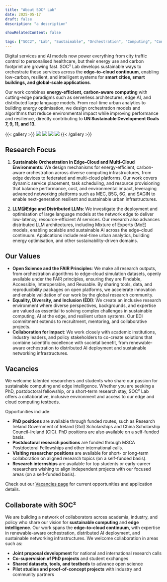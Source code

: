 ```yaml
---
title: "About SOC² Lab"
date: 2025-05-17
draft: false
description: "a description"

showRelatedContent: false

tags: ["SOC2", "Lab", "Sustainable", "Orchestration", "Computing", "Continuum", "UCD", "University College Dublin", "Research Group"]
---
```


Digital services and AI models now power everything from city traffic control to personalised healthcare, but their energy use and carbon footprint are growing fast. SOC² Lab develops sustainable ways to orchestrate these services across the **edge–to–cloud continuum**, enabling low-carbon, resilient, and intelligent systems for **smart cities, smart buildings, and global-scale applications**.

Our work combines **energy-efficient, carbon-aware computing** with cutting-edge paradigms such as serverless architectures, edge AI, and distributed large language models. From real-time urban analytics to building energy optimisation, we design orchestration models and algorithms that reduce environmental impact while improving performance and resilience, directly contributing to **UN Sustainable Development Goals 7, 9, 11, and 13.**

{{< gallery >}}
  <img src="un_goals/E_PRINT_07.jpg" class="grid-w25" />
  <img src="un_goals/E_PRINT_09.jpg" class="grid-w25" />
  <img src="un_goals/E_PRINT_11.jpg" class="grid-w25" />
  <img src="un_goals/E_PRINT_13.jpg" class="grid-w25" />
{{< /gallery >}}

## Research Focus

1. **Sustainable Orchestration in Edge–Cloud and Multi-Cloud Environments**: We design mechanisms for energy-efficient, carbon-aware orchestration across diverse computing infrastructures, from edge devices to federated and multi-cloud platforms. Our work covers dynamic service placement, task scheduling, and resource provisioning that balance performance, cost, and environmental impact, leveraging advanced networking platforms such as MEC, B5G, 6G, and SAGIN to enable next-generation resilient and sustainable urban infrastructures.

2. **LLM@Edge and Distributed LLMs**: We investigate the deployment and optimisation of large language models at the network edge to deliver low-latency, resource-efficient AI services. Our research also advances distributed LLM architectures, including Mixture of Experts (MoE) models, enabling scalable and sustainable AI across the edge–cloud continuum. Applications include real-time urban analytics, building energy optimisation, and other sustainability-driven domains.

## Our Values

- **Open Science and the FAIR Principles**: We make all research outputs, from orchestration algorithms to edge–cloud simulation datasets, openly available under the FAIR principles, ensuring they are Findable, Accessible, Interoperable, and Reusable. By sharing tools, data, and reproducibility packages on open platforms, we accelerate innovation and enable validation of our work by the global research community.
- **Equality, Diversity, and Inclusion (EDI)**: We create an inclusive research environment where diverse perspectives, backgrounds, and expertise are valued as essential to solving complex challenges in sustainable computing, AI at the edge, and resilient urban systems. Our EDI commitment extends to recruitment, mentoring, and collaborative projects.
- **Collaboration for Impact**: We work closely with academic institutions, industry leaders, and policy stakeholders to co-create solutions that combine scientific excellence with societal benefit, from renewable-aware orchestration to distributed AI deployment and sustainable networking infrastructures.

## Vacancies

We welcome talented researchers and students who share our passion for sustainable computing and edge intelligence. Whether you are seeking a PhD, postdoctoral fellowship, or a short-term research stay, SOC² Lab offers a collaborative, inclusive environment and access to our edge and cloud computing testbeds.

Opportunities include:

- **PhD positions** are available through funded routes, such as Research Ireland Government of Ireland (GoI) Scholarships and China Scholarship Council–Ireland (CIC). PhD positions are also available on a self-funded basis. 
- **Postdoctoral research positions** are funded through MSCA Postdoctoral Fellowships and other international calls. 
- **Visiting researcher positions** are available for short- or long-term collaboration on aligned research topics (on a self-funded basis). 
- **Research internships** are available for top students or early-career researchers wishing to align independent projects with our focused areas (on a self-funded basis).

Check out our [Vacancies page](/vacancies/) for current opportunities and application details.

## Collaborate with SOC²

We are building a network of collaborators across academia, industry, and policy who share our vision for **sustainable computing** and **edge intelligence**. Our work spans the **edge–to–cloud continuum**, with expertise in renewable-aware orchestration, distributed AI deployment, and sustainable networking infrastructures. We welcome collaboration in areas such as:

- **Joint proposal development** for national and international research calls
- **Co-supervision of PhD projects** and student exchanges
- **Shared datasets, tools, and testbeds** to advance open science
- **Pilot studies and proof-of-concept projects** with industry and community partners
